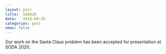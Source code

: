 ```yaml
---
layout: post
title:  SODA20
date:   2019-09-28
categories: post
news: false
---
```

Our work on the Santa Claus problem has been accepted for presentation at SODA 2020.